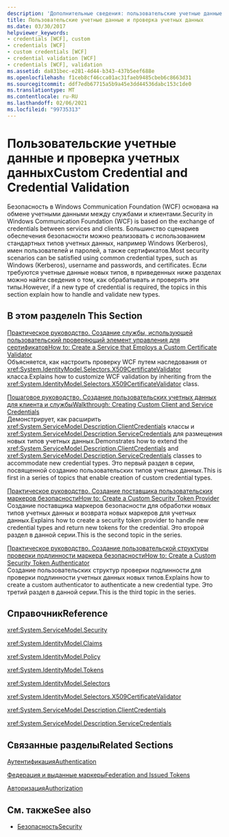 ```yaml
---
description: 'Дополнительные сведения: пользовательские учетные данные и проверка учетных данных'
title: Пользовательские учетные данные и проверка учетных данных
ms.date: 03/30/2017
helpviewer_keywords:
- credentials [WCF], custom
- credentials [WCF]
- custom credentials [WCF]
- credential validation [WCF]
- credentials [WCF], validation
ms.assetid: da831bec-e281-4d44-b343-437b5eef688e
ms.openlocfilehash: f1ceb8cf46cca01ac31faeb9485cbeb6c8663d31
ms.sourcegitcommit: ddf7edb67715a5b9a45e3dd44536dabc153c1de0
ms.translationtype: MT
ms.contentlocale: ru-RU
ms.lasthandoff: 02/06/2021
ms.locfileid: "99735313"
---
```

# <a name="custom-credential-and-credential-validation"></a><span data-ttu-id="be37a-103">Пользовательские учетные данные и проверка учетных данных</span><span class="sxs-lookup"><span data-stu-id="be37a-103">Custom Credential and Credential Validation</span></span>

<span data-ttu-id="be37a-104">Безопасность в Windows Communication Foundation (WCF) основана на обмене учетными данными между службами и клиентами.</span><span class="sxs-lookup"><span data-stu-id="be37a-104">Security in Windows Communication Foundation (WCF) is based on the exchange of credentials between services and clients.</span></span> <span data-ttu-id="be37a-105">Большинство сценариев обеспечения безопасности можно реализовать с использованием стандартных типов учетных данных, например Windows (Kerberos), имен пользователей и паролей, а также сертификатов.</span><span class="sxs-lookup"><span data-stu-id="be37a-105">Most security scenarios can be satisfied using common credential types, such as Windows (Kerberos), username and passwords, and certificates.</span></span> <span data-ttu-id="be37a-106">Если требуются учетные данные новых типов, в приведенных ниже разделах можно найти сведения о том, как обрабатывать и проверять эти типы.</span><span class="sxs-lookup"><span data-stu-id="be37a-106">However, if a new type of credential is required, the topics in this section explain how to handle and validate new types.</span></span>  
  
## <a name="in-this-section"></a><span data-ttu-id="be37a-107">В этом разделе</span><span class="sxs-lookup"><span data-stu-id="be37a-107">In This Section</span></span>  

 [<span data-ttu-id="be37a-108">Практическое руководство. Создание службы, использующей пользовательский проверяющий элемент управления для сертификатов</span><span class="sxs-lookup"><span data-stu-id="be37a-108">How to: Create a Service that Employs a Custom Certificate Validator</span></span>](how-to-create-a-service-that-employs-a-custom-certificate-validator.md)  
 <span data-ttu-id="be37a-109">Объясняется, как настроить проверку WCF путем наследования от <xref:System.IdentityModel.Selectors.X509CertificateValidator> класса.</span><span class="sxs-lookup"><span data-stu-id="be37a-109">Explains how to customize WCF validation by inheriting from the <xref:System.IdentityModel.Selectors.X509CertificateValidator> class.</span></span>  
  
 [<span data-ttu-id="be37a-110">Пошаговое руководство. Создание пользовательских учетных данных для клиента и службы</span><span class="sxs-lookup"><span data-stu-id="be37a-110">Walkthrough: Creating Custom Client and Service Credentials</span></span>](walkthrough-creating-custom-client-and-service-credentials.md)  
 <span data-ttu-id="be37a-111">Демонстрирует, как расширить <xref:System.ServiceModel.Description.ClientCredentials> классы и <xref:System.ServiceModel.Description.ServiceCredentials> для размещения новых типов учетных данных.</span><span class="sxs-lookup"><span data-stu-id="be37a-111">Demonstrates how to extend the <xref:System.ServiceModel.Description.ClientCredentials> and <xref:System.ServiceModel.Description.ServiceCredentials> classes to accommodate new credential types.</span></span> <span data-ttu-id="be37a-112">Это первый раздел в серии, посвященной созданию пользовательских типов учетных данных.</span><span class="sxs-lookup"><span data-stu-id="be37a-112">This is first in a series of topics that enable creation of custom credential types.</span></span>  
  
 [<span data-ttu-id="be37a-113">Практическое руководство. Создание поставщика пользовательских маркеров безопасности</span><span class="sxs-lookup"><span data-stu-id="be37a-113">How to: Create a Custom Security Token Provider</span></span>](how-to-create-a-custom-security-token-provider.md)  
 <span data-ttu-id="be37a-114">Создание поставщика маркеров безопасности для обработки новых типов учетных данных и возврата новых маркеров для учетных данных.</span><span class="sxs-lookup"><span data-stu-id="be37a-114">Explains how to create a security token provider to handle new credential types and return new tokens for the credential.</span></span> <span data-ttu-id="be37a-115">Это второй раздел в данной серии.</span><span class="sxs-lookup"><span data-stu-id="be37a-115">This is the second topic in the series.</span></span>  
  
 [<span data-ttu-id="be37a-116">Практическое руководство. Создание пользовательской структуры проверки подлинности маркера безопасности</span><span class="sxs-lookup"><span data-stu-id="be37a-116">How to: Create a Custom Security Token Authenticator</span></span>](how-to-create-a-custom-security-token-authenticator.md)  
 <span data-ttu-id="be37a-117">Создание пользовательских структур проверки подлинности для проверки подлинности учетных данных новых типов.</span><span class="sxs-lookup"><span data-stu-id="be37a-117">Explains how to create a custom authenticator to authenticate a new credential type.</span></span> <span data-ttu-id="be37a-118">Это третий раздел в данной серии.</span><span class="sxs-lookup"><span data-stu-id="be37a-118">This is the third topic in the series.</span></span>  
  
## <a name="reference"></a><span data-ttu-id="be37a-119">Справочник</span><span class="sxs-lookup"><span data-stu-id="be37a-119">Reference</span></span>  

 <xref:System.ServiceModel.Security>  
  
 <xref:System.IdentityModel.Claims>  
  
 <xref:System.IdentityModel.Policy>  
  
 <xref:System.IdentityModel.Tokens>  
  
 <xref:System.IdentityModel.Selectors>  
  
 <xref:System.IdentityModel.Selectors.X509CertificateValidator>  
  
 <xref:System.ServiceModel.Description.ClientCredentials>  
  
 <xref:System.ServiceModel.Description.ServiceCredentials>  
  
## <a name="related-sections"></a><span data-ttu-id="be37a-120">Связанные разделы</span><span class="sxs-lookup"><span data-stu-id="be37a-120">Related Sections</span></span>  

 [<span data-ttu-id="be37a-121">Аутентификация</span><span class="sxs-lookup"><span data-stu-id="be37a-121">Authentication</span></span>](../feature-details/authentication-in-wcf.md)  
  
 [<span data-ttu-id="be37a-122">Федерация и выданные маркеры</span><span class="sxs-lookup"><span data-stu-id="be37a-122">Federation and Issued Tokens</span></span>](../feature-details/federation-and-issued-tokens.md)  
  
 [<span data-ttu-id="be37a-123">Авторизация</span><span class="sxs-lookup"><span data-stu-id="be37a-123">Authorization</span></span>](../feature-details/authorization-in-wcf.md)  
  
## <a name="see-also"></a><span data-ttu-id="be37a-124">См. также</span><span class="sxs-lookup"><span data-stu-id="be37a-124">See also</span></span>

- [<span data-ttu-id="be37a-125">Безопасность</span><span class="sxs-lookup"><span data-stu-id="be37a-125">Security</span></span>](../feature-details/security.md)
